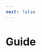 ```yaml
---
next: false
---
```


# Guide

<helloworld></helloworld>

<script>
  import Helloworld from './.vuepress/components/helloworld'

  export default {
    components : { Helloworld }
  }
</script>